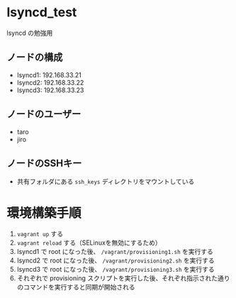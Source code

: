 # lsyncd_test
lsyncd の勉強用

## ノードの構成
- lsyncd1: 192.168.33.21
- lsyncd2: 192.168.33.22
- lsyncd3: 192.168.33.23

## ノードのユーザー
- taro
- jiro

## ノードのSSHキー
- 共有フォルダにある `ssh_keys` ディレクトリをマウントしている

# 環境構築手順
1. `vagrant up` する
2. `vagrant reload` する（SELinuxを無効にするため）
3. lsyncd1 で root になった後、 `/vagrant/provisioning1.sh` を実行する
4. lsyncd2 で root になった後、 `/vagrant/provisioning2.sh` を実行する
5. lsyncd3 で root になった後、 `/vagrant/provisioning3.sh` を実行する
6. それぞれで provisioning スクリプトを実行した後、それぞれ指示された通りのコマンドを実行すると同期が開始される
